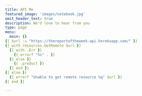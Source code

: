 ```yaml
---
title: API Me
featured_image: 'images/notebook.jpg'
omit_header_text: true
description: We'd love to hear from you
type: page
menu:
  main: {}
{{ $url := "https://thereportoftheweek-api.herokuapp.com/" }}
{{ with resources.GetRemote $url }}
  {{ with .Err }}
    {{ errorf "%s" . }}
  {{ else }}
    {{ .product }}
  {{ end }}
{{ else }}
  {{ errorf "Unable to get remote resource %q" $url }}
{{ end }}

---
```

